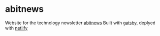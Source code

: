 # abitnews

Website for the technology newsletter [abitnews](https://abitnews.com)
Built with [gatsby](https://www.gatsbyjs.org/), deplyed with [netlify](https://www.netlify.com/)

